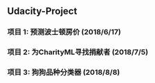 ## Udacity-Project

### 项目 1: 预测波士顿房价 (2018/6/17)

### 项目 2: 为CharityML寻找捐献者 (2018/7/5)

### 项目 3: 狗狗品种分类器 (2018/8/8)